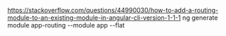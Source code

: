 https://stackoverflow.com/questions/44990030/how-to-add-a-routing-module-to-an-existing-module-in-angular-cli-version-1-1-1
ng generate module app-routing --module app --flat 